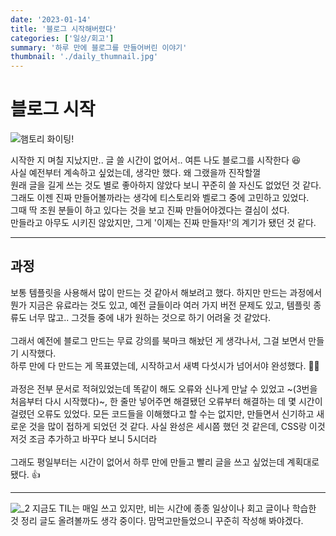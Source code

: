 ```yaml
---
date: '2023-01-14'
title: '블로그 시작해버렸다'
categories: ['일상/회고']
summary: '하루 만에 블로그를 만들어버린 이야기'
thumbnail: './daily_thumnail.jpg'
---
```


# 블로그 시작

![햄토리 화이팅!](https://user-images.githubusercontent.com/95265031/212482464-5c5fbd60-a45f-44f3-b5a1-378379852100.jpeg)

시작한 지 며칠 지났지만.. 글 쓸 시간이 없어서.. 여튼 나도 블로그를 시작한다 😆
</br>
사실 예전부터 계속하고 싶었는데, 생각만 했다. 왜 그랬을까 진작할껄
</br>
원래 글을 길게 쓰는 것도 별로 좋아하지 않았다 보니 꾸준히 쓸 자신도 없었던 것 같다.
</br>
그래도 이젠 진짜 만들어볼까라는 생각에 티스토리와 벨로그 중에 고민하고 있었다.
</br>
그때 딱 조원 분들이 하고 있다는 것을 보고 진짜 만들어야겠다는 결심이 섰다.
</br>
만들라고 아무도 시키진 않았지만, 그게 '이제는 진짜 만들자!'의 계기가 됐던 것 같다.

---

## 과정

보통 템플릿을 사용해서 많이 만드는 것 같아서 해보려고 했다. 하지만 만드는 과정에서 뭔가 지금은 유료라는 것도 있고, 예전 글들이라 여러 가지 버전 문제도 있고, 템플릿 종류도 너무 많고.. 그것들 중에 내가 원하는 것으로 하기 어려울 것 같았다.
</br></br>
그래서 예전에 블로그 만드는 무료 강의를 북마크 해놨던 게 생각나서, 그걸 보면서 만들기 시작했다.
</br>
하루 만에 다 만드는 게 목표였는데, 시작하고서 새벽 다섯시가 넘어서야 완성했다. 😵‍💫
</br></br>
과정은 전부 문서로 적혀있었는데 똑같이 해도 오류와 신나게 만날 수 있었고 ~(3번을 처음부터 다시 시작했다)~, 한 줄만 넣어주면 해결됐던 오류부터 해결하는 데 몇 시간이 걸렸던 오류도 있었다. 모든 코드들을 이해했다고 할 수는 없지만, 만들면서 신기하고 새로운 것을 많이 접하게 되었던 것 같다. 사실 완성은 세시쯤 했던 것 같은데, CSS랑 이것저것 조금 추가하고 바꾸다 보니 5시더라
</br></br>
그래도 평일부터는 시간이 없어서 하루 만에 만들고 빨리 글을 쓰고 싶었는데 계획대로 됐다. 👍

---

![_2](https://user-images.githubusercontent.com/95265031/212482319-95961636-420a-4b73-8c4f-3c2eeb3e77ef.png)
지금도 TIL는 매일 쓰고 있지만, 비는 시간에 종종 일상이나 회고 글이나 학습한 것 정리 글도 올려볼까도 생각 중이다. 맘먹고만들었으니 꾸준히 작성해 봐야겠다.
